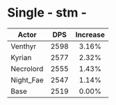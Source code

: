 # Single - stm - 
| Actor | DPS | Increase |
|---|:---:|:---:|
|Venthyr|2598|3.16%|
|Kyrian|2577|2.32%|
|Necrolord|2555|1.43%|
|Night_Fae|2547|1.14%|
|Base|2519|0.00%|

